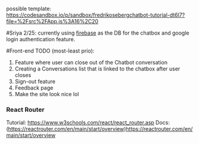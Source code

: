 possible template: https://codesandbox.io/p/sandbox/fredrikosebergchatbot-tutorial-dt6l7?file=%2Fsrc%2FApp.js%3A16%2C20

#Sriya 2/25:
currently using [firebase](https://console.firebase.google.com/) as the DB for the chatbox and google login authentication feature. 

#Front-end TODO (most-least prio):
1. Feature where user can close out of the Chatbot conversation
2. Creating a Conversations list that is linked to the chatbox after user closes
3. Sign-out feature
4. Feedback page
5. Make the site look nice lol

### React Router
Tutorial: https://www.w3schools.com/react/react_router.asp
Docs: (https://reactrouter.com/en/main/start/overview)https://reactrouter.com/en/main/start/overview